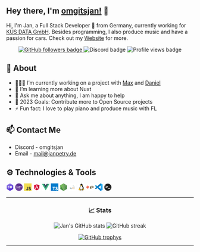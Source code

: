 
## Hey there, I'm [omgitsjan!](https://omgitsjan.github.io) 👋

Hi, I'm Jan, a Full Stack Developer 🚀 from Germany, currently working for [KÜS DATA GmbH](https://www.kues-data.de/). Besides programming, I also produce music and have a passion for cars. Check out my [Website](https://janpetry.de) for more.

<p align="center">
  <a href="https://github.com/omgitsjan">
    <img src="https://img.shields.io/github/followers/omgitsjan?style=social" alt="GitHub followers badge" />
  </a>
  <img src="https://img.shields.io/badge/Discord-omgitsjan-blue" alt="Discord badge" />
  <img src="https://komarev.com/ghpvc/?username=omgitsjan" alt="Profile views badge" />
</p>

## 🧐 About

- 👨🏽‍💻 I’m currently working on a project with [Max](https://github.com/maxsteinwand) and [Daniel](https://github.com/xXDaniel1109Xx)
- 🌱 I’m learning more about Nuxt
- 💬 Ask me about anything, I am happy to help
- 🥅 2023 Goals: Contribute more to Open Source projects
- ⚡ Fun fact: I love to play piano and produce music with FL

## 📫 Contact Me 
- Discord - omgitsjan
- Email - [mail@janpetry.de](mailto:mail@janpetry.de)

## ⚙️ Technologies & Tools

<code><img height="20" src="https://raw.githubusercontent.com/github/explore/80688e429a7d4ef2fca1e82350fe8e3517d3494d/topics/csharp/csharp.png"></code>
<code><img height="20" src="https://raw.githubusercontent.com/github/explore/80688e429a7d4ef2fca1e82350fe8e3517d3494d/topics/dotnet/dotnet.png"></code>
<code><img height="20" src="https://raw.githubusercontent.com/github/explore/80688e429a7d4ef2fca1e82350fe8e3517d3494d/topics/javascript/javascript.png"></code>
<code><img height="20" src="https://raw.githubusercontent.com/github/explore/80688e429a7d4ef2fca1e82350fe8e3517d3494d/topics/angular/angular.png"></code>
<code><img height="20" src="https://raw.githubusercontent.com/github/explore/80688e429a7d4ef2fca1e82350fe8e3517d3494d/topics/vue/vue.png"></code>
<code><img height="20" src="https://raw.githubusercontent.com/github/explore/80688e429a7d4ef2fca1e82350fe8e3517d3494d/topics/typescript/typescript.png"></code>
<code><img height="20" src="https://raw.githubusercontent.com/github/explore/80688e429a7d4ef2fca1e82350fe8e3517d3494d/topics/nodejs/nodejs.png"></code>
<code><img height="20" src="https://raw.githubusercontent.com/github/explore/80688e429a7d4ef2fca1e82350fe8e3517d3494d/topics/mysql/mysql.png"></code>
<code><img height="20" src="https://raw.githubusercontent.com/github/explore/80688e429a7d4ef2fca1e82350fe8e3517d3494d/topics/linux/linux.png"></code>
<code><img height="20" src="https://raw.githubusercontent.com/github/explore/80688e429a7d4ef2fca1e82350fe8e3517d3494d/topics/git/git.png"></code>
<code><img height="20" src="https://raw.githubusercontent.com/github/explore/80688e429a7d4ef2fca1e82350fe8e3517d3494d/topics/visual-studio-code/visual-studio-code.png"></code>
<code><img height="20" src="https://raw.githubusercontent.com/github/explore/80688e429a7d4ef2fca1e82350fe8e3517d3494d/topics/terminal/terminal.png"></code>

---

<h3 align="center">📈 Stats</h3>
<p align="center">
  <img src="https://github-readme-stats.vercel.app/api?username=omgitsjan&show_icons=true&hide_border=false&theme=discord_old_blurple" alt="Jan's GitHub stats" height="165"/>
  <img src="https://github-readme-streak-stats.herokuapp.com/?user=omgitsjan&show_icons=true&hide_border=false&theme=discord_old_blurple" alt="GitHub streak" height="165"/>
</p>
<p align="center">
  <a href="https://github.com/ryo-ma/github-profile-trophy">
    <img src="https://github-profile-trophy.vercel.app/?username=omgitsjan&margin-w=15&margin-h=15&theme=discord" alt="GitHub trophys" />
  </a>
</p>

---
